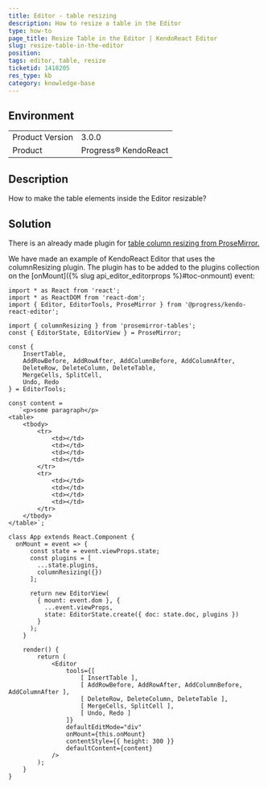 ```yaml
---
title: Editor - table resizing
description: How to resize a table in the Editor
type: how-to
page_title: Resize Table in the Editor | KendoReact Editor
slug: resize-table-in-the-editor
position:
tags: editor, table, resize
ticketid: 1418205
res_type: kb
category: knowledge-base
---
```


## Environment
<table>
	<tbody>
		<tr>
			<td>Product Version</td>
			<td>3.0.0</td>
		</tr>
		<tr>
			<td>Product</td>
			<td>Progress® KendoReact</td>
		</tr>
	</tbody>
</table>


## Description
How to make the table elements inside the Editor resizable?

## Solution
There is an already made plugin for [table column resizing from ProseMirror.](https://github.com/ProseMirror/prosemirror-tables)

We have made an example of KendoReact Editor that uses the columnResizing plugin. The plugin has to be added to the plugins collection on the [onMount]({% slug api_editor_editorprops %}#toc-onmount) event:

```jsx-no-run
import * as React from 'react';
import * as ReactDOM from 'react-dom';
import { Editor, EditorTools, ProseMirror } from '@progress/kendo-react-editor';

import { columnResizing } from 'prosemirror-tables';
const { EditorState, EditorView } = ProseMirror;

const {
    InsertTable,
    AddRowBefore, AddRowAfter, AddColumnBefore, AddColumnAfter,
    DeleteRow, DeleteColumn, DeleteTable,
    MergeCells, SplitCell,
    Undo, Redo
} = EditorTools;

const content =
   `<p>some paragraph</p>
<table>
    <tbody>
        <tr>
            <td></td>
            <td></td>
            <td></td>
            <td></td>
        </tr>
        <tr>
            <td></td>
            <td></td>
            <td></td>
            <td></td>
        </tr>
    </tbody>
</table>`;

class App extends React.Component {
  onMount = event => {
      const state = event.viewProps.state;
      const plugins = [
        ...state.plugins,
        columnResizing({})
      ];

      return new EditorView(
        { mount: event.dom }, {
          ...event.viewProps,
          state: EditorState.create({ doc: state.doc, plugins })
        }
      );
    }

    render() {
        return (
            <Editor
                tools={[
                    [ InsertTable ],
                    [ AddRowBefore, AddRowAfter, AddColumnBefore, AddColumnAfter ],
                    [ DeleteRow, DeleteColumn, DeleteTable ],
                    [ MergeCells, SplitCell ],
                    [ Undo, Redo ]
                ]}
                defaultEditMode="div"
                onMount={this.onMount}
                contentStyle={{ height: 300 }}
                defaultContent={content}
            />
        );
    }
}
```
